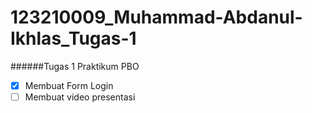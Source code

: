 # 123210009_Muhammad-Abdanul-Ikhlas_Tugas-1

######Tugas 1 Praktikum PBO 

* [x] Membuat Form Login
* [ ] Membuat video presentasi 
